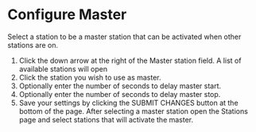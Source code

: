 # Configure Master

Select a station to be a master station that can be activated when other stations are on.

1.  Click the down arrow at the right of the Master station field. A list of available stations will open
2.  Click the station you wish to use as master.
3.  Optionally enter the number of seconds to delay master start.
4.  Optionally enter the number of seconds to delay master stop.
5.  Save your settings by clicking the SUBMIT CHANGES button at the bottom of the page. After selecting a master station open the Stations page and select stations that will activate the master.

